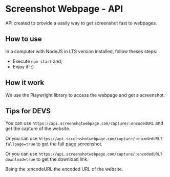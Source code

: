 # Screenshot Webpage - API
API created to provide a easily way to get screenshot fast to webpages.

## How to use
In a computer with NodeJS in LTS version installed, follow theses steps:
- Execute `npm start` and;
- Enjoy it! :)

## How it work
We use the Playwright library to access the webpage and get a screenshot.

## Tips for DEVS
You can use `https://api.screenshotwebpage.com/capture/:encodedURL` and get the capture of the website.

Or you can use `https://api.screenshotwebpage.com/capture/:encodedURL?fullpage=true` to get the full page screenshot.

Or you can use `https://api.screenshotwebpage.com/capture/:encodedURL?download=true` to get the download link.

Being the :encodeURL the encoded URL of the website.
